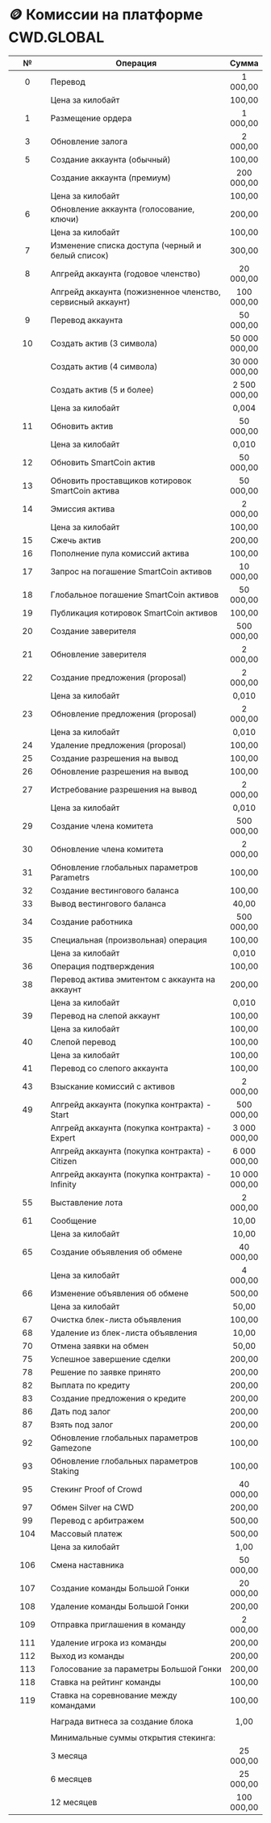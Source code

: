 # 🪙 Комиссии на платформе CWD.GLOBAL

<table><thead><tr><th width="73.33333333333331" align="center">№</th><th width="446">Операция</th><th align="center">Сумма</th></tr></thead><tbody><tr><td align="center">0</td><td>Перевод</td><td align="center">1 000,00</td></tr><tr><td align="center"></td><td>Цена за килобайт</td><td align="center">100,00</td></tr><tr><td align="center">1</td><td>Размещение ордера</td><td align="center">1 000,00</td></tr><tr><td align="center">3</td><td>Обновление залога</td><td align="center">2 000,00</td></tr><tr><td align="center">5</td><td>Создание аккаунта (обычный)</td><td align="center">100,00</td></tr><tr><td align="center"></td><td>Создание аккаунта (премиум)</td><td align="center">200 000,00</td></tr><tr><td align="center"></td><td>Цена за килобайт</td><td align="center">100,00</td></tr><tr><td align="center">6</td><td>Обновление аккаунта (голосование, ключи)</td><td align="center">200,00</td></tr><tr><td align="center"></td><td>Цена за килобайт</td><td align="center">100,00</td></tr><tr><td align="center">7</td><td>Изменение списка доступа (черный и белый список)</td><td align="center">300,00</td></tr><tr><td align="center">8</td><td>Апгрейд аккаунта (годовое членство)</td><td align="center">20 000,00</td></tr><tr><td align="center"></td><td>Апгрейд аккаунта (пожизненное членство, сервисный аккаунт)</td><td align="center">100 000,00</td></tr><tr><td align="center">9</td><td>Перевод аккаунта</td><td align="center">50 000,00</td></tr><tr><td align="center">10</td><td>Создать актив (3 символа)</td><td align="center">50 000 000,00</td></tr><tr><td align="center"></td><td>Создать актив (4 символа)</td><td align="center">30 000 000,00</td></tr><tr><td align="center"></td><td>Создать актив (5 и более)</td><td align="center">2 500 000,00</td></tr><tr><td align="center"></td><td>Цена за килобайт</td><td align="center">0,004</td></tr><tr><td align="center">11</td><td>Обновить актив</td><td align="center">50 000,00</td></tr><tr><td align="center"></td><td>Цена за килобайт</td><td align="center">0,010</td></tr><tr><td align="center">12</td><td>Обновить SmartCoin актив</td><td align="center">50 000,00</td></tr><tr><td align="center">13</td><td>Обновить проставщиков котировок SmartCoin актива</td><td align="center">50 000,00</td></tr><tr><td align="center">14</td><td>Эмиссия актива</td><td align="center">2 000,00</td></tr><tr><td align="center"></td><td>Цена за килобайт</td><td align="center">100,00</td></tr><tr><td align="center">15</td><td>Сжечь актив</td><td align="center">200,00</td></tr><tr><td align="center">16</td><td>Пополнение пула комиссий актива</td><td align="center">100,00</td></tr><tr><td align="center">17</td><td>Запрос на погашение SmartCoin активов</td><td align="center">10 000,00</td></tr><tr><td align="center">18</td><td>Глобальное погашение SmartCoin активов</td><td align="center">50 000,00</td></tr><tr><td align="center">19</td><td>Публикация котировок SmartCoin активов</td><td align="center">100,00</td></tr><tr><td align="center">20</td><td>Создание заверителя</td><td align="center">500 000,00</td></tr><tr><td align="center">21</td><td>Обновление заверителя</td><td align="center">2 000,00</td></tr><tr><td align="center">22</td><td>Создание предложения (proposal)</td><td align="center">2 000,00</td></tr><tr><td align="center"></td><td>Цена за килобайт</td><td align="center">0,010</td></tr><tr><td align="center">23</td><td>Обновление предложения (proposal)</td><td align="center">2 000,00</td></tr><tr><td align="center"></td><td>Цена за килобайт</td><td align="center">0,010</td></tr><tr><td align="center">24</td><td>Удаление предложения (proposal)</td><td align="center">100,00</td></tr><tr><td align="center">25</td><td>Создание разрешения на вывод</td><td align="center">100,00</td></tr><tr><td align="center">26</td><td>Обновление разрешения на вывод</td><td align="center">100,00</td></tr><tr><td align="center">27</td><td>Истребование разрешения на вывод</td><td align="center">2 000,00</td></tr><tr><td align="center"></td><td>Цена за килобайт</td><td align="center">0,010</td></tr><tr><td align="center">29</td><td>Создание члена комитета</td><td align="center">500 000,00</td></tr><tr><td align="center">30</td><td>Обновление члена комитета</td><td align="center">2 000,00</td></tr><tr><td align="center">31</td><td>Обновление глобальных параметров Parametrs</td><td align="center">100,00</td></tr><tr><td align="center">32</td><td>Создание вестингового баланса</td><td align="center">100,00</td></tr><tr><td align="center">33</td><td>Вывод вестингового баланса</td><td align="center">40,00</td></tr><tr><td align="center">34</td><td>Создание работника</td><td align="center">500 000,00</td></tr><tr><td align="center">35</td><td>Специальная (произвольная) операция</td><td align="center">100,00</td></tr><tr><td align="center"></td><td>Цена за килобайт</td><td align="center">0,010</td></tr><tr><td align="center">36</td><td>Операция подтверждения</td><td align="center">100,00</td></tr><tr><td align="center">38</td><td>Перевод актива эмитентом с аккаунта на аккаунт</td><td align="center">200,00</td></tr><tr><td align="center"></td><td>Цена за килобайт</td><td align="center">0,010</td></tr><tr><td align="center">39</td><td>Перевод на слепой аккаунт</td><td align="center">100,00</td></tr><tr><td align="center"></td><td>Цена за килобайт</td><td align="center">100,00</td></tr><tr><td align="center">40</td><td>Слепой перевод</td><td align="center">100,00</td></tr><tr><td align="center"></td><td>Цена за килобайт</td><td align="center">100,00</td></tr><tr><td align="center">41</td><td>Перевод со слепого аккаунта</td><td align="center">100,00</td></tr><tr><td align="center">43</td><td>Взыскание комиссий с активов</td><td align="center">2 000,00</td></tr><tr><td align="center">49</td><td>Апгрейд аккаунта (покупка контракта) - Start</td><td align="center">500 000,00</td></tr><tr><td align="center"></td><td>Апгрейд аккаунта (покупка контракта) - Expert</td><td align="center">3 000 000,00</td></tr><tr><td align="center"></td><td>Апгрейд аккаунта (покупка контракта) - Citizen</td><td align="center">6 000 000,00</td></tr><tr><td align="center"></td><td>Апгрейд аккаунта (покупка контракта) - Infinity</td><td align="center">10 000 000,00</td></tr><tr><td align="center">55</td><td>Выставление лота</td><td align="center">2 000,00</td></tr><tr><td align="center">61</td><td>Сообщение</td><td align="center">10,00</td></tr><tr><td align="center"></td><td>Цена за килобайт</td><td align="center">10,00</td></tr><tr><td align="center">65</td><td>Создание объявления об обмене</td><td align="center">40 000,00</td></tr><tr><td align="center"></td><td>Цена за килобайт</td><td align="center">4 000,00</td></tr><tr><td align="center">66</td><td>Изменение объявления об обмене</td><td align="center">500,00</td></tr><tr><td align="center"></td><td>Цена за килобайт</td><td align="center">50,00</td></tr><tr><td align="center">67</td><td>Очистка блек-листа объявления</td><td align="center">100,00</td></tr><tr><td align="center">68</td><td>Удаление из блек-листа объявления</td><td align="center">10,00</td></tr><tr><td align="center">70</td><td>Отмена заявки на обмен</td><td align="center">50,00</td></tr><tr><td align="center">75</td><td>Успешное завершение сделки</td><td align="center">200,00</td></tr><tr><td align="center">78</td><td>Решение по заявке принято</td><td align="center">200,00</td></tr><tr><td align="center">82</td><td>Выплата по кредиту</td><td align="center">200,00</td></tr><tr><td align="center">83</td><td>Создание предложения о кредите</td><td align="center">200,00</td></tr><tr><td align="center">86</td><td>Дать под залог</td><td align="center">200,00</td></tr><tr><td align="center">87</td><td>Взять под залог</td><td align="center">200,00</td></tr><tr><td align="center">92</td><td>Обновление глобальных параметров Gamezone</td><td align="center">100,00</td></tr><tr><td align="center">93</td><td>Обновление глобальных параметров Staking</td><td align="center">100,00</td></tr><tr><td align="center">95</td><td>Стекинг Proof of Crowd</td><td align="center">40 000,00</td></tr><tr><td align="center">97</td><td>Обмен Silver на CWD</td><td align="center">200,00</td></tr><tr><td align="center">99</td><td>Перевод с арбитражем</td><td align="center">500,00</td></tr><tr><td align="center">104</td><td>Массовый платеж</td><td align="center">500,00</td></tr><tr><td align="center"></td><td>Цена за килобайт</td><td align="center">1,00</td></tr><tr><td align="center">106</td><td>Смена наставника</td><td align="center">50 000,00</td></tr><tr><td align="center">107</td><td>Создание команды Большой Гонки</td><td align="center">20 000,00</td></tr><tr><td align="center">108</td><td>Удаление команды Большой Гонки</td><td align="center">200,00</td></tr><tr><td align="center">109</td><td>Отправка приглашения в команду</td><td align="center">2 000,00</td></tr><tr><td align="center">111</td><td>Удаление игрока из команды</td><td align="center">200,00</td></tr><tr><td align="center">112</td><td>Выход из команды</td><td align="center">200,00</td></tr><tr><td align="center">113</td><td>Голосование за параметры Большой Гонки</td><td align="center">200,00</td></tr><tr><td align="center">118</td><td>Ставка на рейтинг команды</td><td align="center">100,00</td></tr><tr><td align="center">119</td><td>Ставка на соревнование между командами</td><td align="center">100,00</td></tr><tr><td align="center"></td><td></td><td align="center"></td></tr><tr><td align="center"></td><td>Награда витнеса за создание блока</td><td align="center">1,00</td></tr><tr><td align="center"></td><td></td><td align="center"></td></tr><tr><td align="center"></td><td>Минимальные суммы открытия стекинга:</td><td align="center"></td></tr><tr><td align="center"></td><td>3 месяца</td><td align="center">25 000,00</td></tr><tr><td align="center"></td><td>6 месяцев</td><td align="center">25 000,00</td></tr><tr><td align="center"></td><td>12 месяцев</td><td align="center">100 000,00</td></tr></tbody></table>
